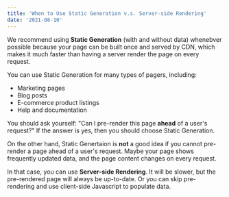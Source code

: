 ```yaml
---
title: 'When to Use Static Generation v.s. Server-side Rendering'
date: '2021-08-10'
---
```


We recommend using **Static Generation** (with and without data) whenebver possible because your page can be built once and served by CDN, which makes it much faster than having a server render the page on every request.

You can use Static Generation for many types of pagers, including:

- Marketing pages
- Blog posts
- E-commerce product listings
- Help and documentation

You should ask yourself: "Can I pre-render this page **ahead** of a user's request?" If the answer is yes, then you should choose Static Generation.

On the other hand, Static Genertaion is **not** a good idea if you cannot pre-render a page ahead of a user's request. Maybe your page shows frequently updated data, and the page content changes on every request.

In that case, you can use **Server-side Rendering**. It will be slower, but the pre-rendered page will always be up-to-date. Or you can skip pre-rendering and use client-side Javascript to populate data.
